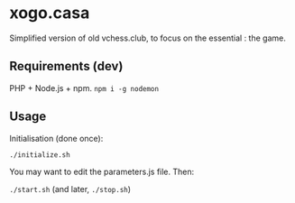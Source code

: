 # xogo.casa

Simplified version of old vchess.club, to focus on the essential : the game.

## Requirements (dev)

PHP + Node.js + npm.
```npm i -g nodemon```

## Usage

Initialisation (done once):

```./initialize.sh```

You may want to edit the parameters.js file. Then:

```./start.sh``` (and later, ```./stop.sh```)
